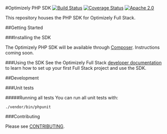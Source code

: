 #Optimizely PHP SDK
[![Build Status](https://travis-ci.com/optimizely/php-sdk.svg?token=xoLe5GgfDMgLPXDntAq3&branch=master)](https://travis-ci.com/optimizely/php-sdk)
[![Coverage Status](https://coveralls.io/repos/github/optimizely/php-sdk/badge.svg?t=90ED5t)](https://coveralls.io/github/optimizely/php-sdk)
[![Apache 2.0](https://img.shields.io/github/license/nebula-plugins/gradle-extra-configurations-plugin.svg)](http://www.apache.org/licenses/LICENSE-2.0)

This repository houses the PHP SDK for Optimizely Full Stack.

##Getting Started

###Installing the SDK

The Optimizely PHP SDK will be available through [Composer](https://getcomposer.org/). Instructions coming soon.

###Using the SDK
See the Optimizely Full Stack [developer documentation](https://developers.optimizely.com/x/solutions/sdks/reference/?language=php) to learn how to set up your first Full Stack project and use the SDK.

##Development

###Unit tests

#####Running all tests
You can run all unit tests with:

```
./vendor/bin/phpunit
```

###Contributing

Please see [CONTRIBUTING](CONTRIBUTING.md).
